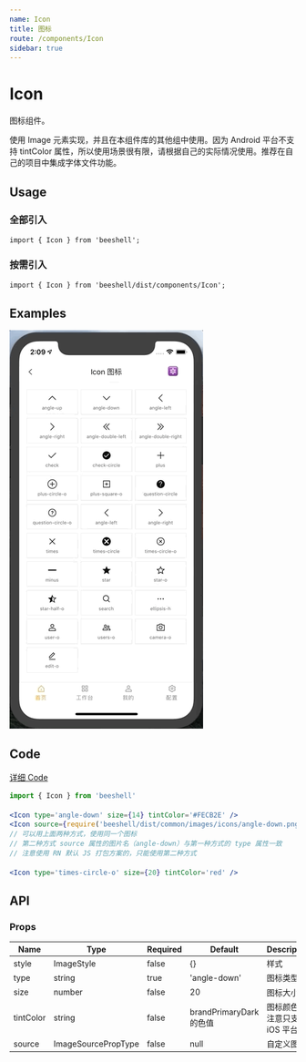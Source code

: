 ```yaml
---
name: Icon
title: 图标
route: /components/Icon
sidebar: true
---
```


# Icon

图标组件。 

使用 Image 元素实现，并且在本组件库的其他组中使用。因为 Android 平台不支持 tintColor 属性，所以使用场景很有限，请根据自己的实际情况使用。推荐在自己的项目中集成字体文件功能。

## Usage

### 全部引入
```
import { Icon } from 'beeshell';
```

### 按需引入
```
import { Icon } from 'beeshell/dist/components/Icon';
```

## Examples

![image](../images/Icon/1.gif)

## Code
[详细 Code](https://github.com/Meituan-Dianping/beeshell/tree/master/examples/Icon/index.tsx)

```jsx
import { Icon } from 'beeshell'

<Icon type='angle-down' size={14} tintColor='#FECB2E' />
<Icon source={require('beeshell/dist/common/images/icons/angle-down.png')} size={14} tintColor='#FECB2E' />
// 可以用上面两种方式，使用同一个图标
// 第二种方式 source 属性的图片名（angle-down）与第一种方式的 type 属性一致
// 注意使用 RN 默认 JS 打包方案的，只能使用第二种方式

<Icon type='times-circle-o' size={20} tintColor='red' />
```

## API

### Props
| Name | Type | Required | Default | Description |
| ---- | ---- | ---- | ---- | ---- |
| style | ImageStyle | false | {} | 样式 |
| type | string | true | 'angle-down' | 图标类型 |
| size | number | false | 20 | 图标大小 |
| tintColor | string | false | brandPrimaryDark 的色值 | 图标颜色，注意只支持 iOS 平台 |
| source | ImageSourcePropType | false | null | 自定义图片 |
